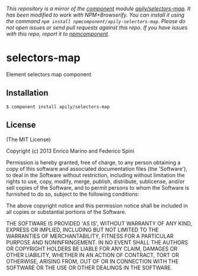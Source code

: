 *This repository is a mirror of the [component](http://component.io) module [apily/selectors-map](http://github.com/apily/selectors-map). It has been modified to work with NPM+Browserify. You can install it using the command `npm install npmcomponent/apily-selectors-map`. Please do not open issues or send pull requests against this repo. If you have issues with this repo, report it to [npmcomponent](https://github.com/airportyh/npmcomponent).*
# selectors-map

Element selectors map component

## Installation

    $ component install apily/selectors-map

## License

(The MIT License)

Copyright (c) 2013 Enrico Marino and Federico Spini

Permission is hereby granted, free of charge, to any person obtaining
a copy of this software and associated documentation files (the
'Software'), to deal in the Software without restriction, including
without limitation the rights to use, copy, modify, merge, publish,
distribute, sublicense, and/or sell copies of the Software, and to
permit persons to whom the Software is furnished to do so, subject to
the following conditions:

The above copyright notice and this permission notice shall be
included in all copies or substantial portions of the Software.

THE SOFTWARE IS PROVIDED 'AS IS', WITHOUT WARRANTY OF ANY KIND,
EXPRESS OR IMPLIED, INCLUDING BUT NOT LIMITED TO THE WARRANTIES OF
MERCHANTABILITY, FITNESS FOR A PARTICULAR PURPOSE AND NONINFRINGEMENT.
IN NO EVENT SHALL THE AUTHORS OR COPYRIGHT HOLDERS BE LIABLE FOR ANY
CLAIM, DAMAGES OR OTHER LIABILITY, WHETHER IN AN ACTION OF CONTRACT,
TORT OR OTHERWISE, ARISING FROM, OUT OF OR IN CONNECTION WITH THE
SOFTWARE OR THE USE OR OTHER DEALINGS IN THE SOFTWARE.
